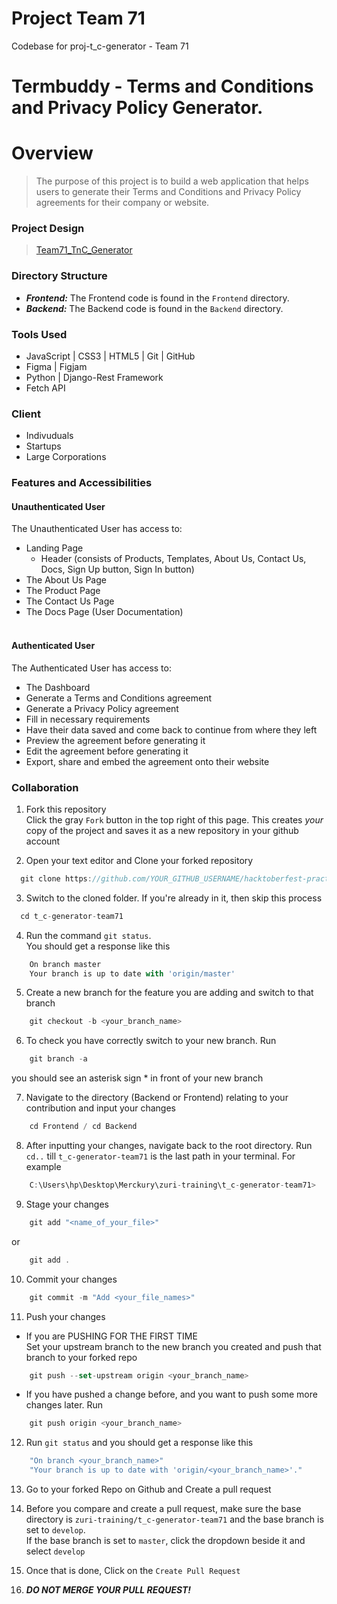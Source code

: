 
# Project Team 71
Codebase for proj-t_c-generator - Team 71
<br>

# Termbuddy - Terms and Conditions and Privacy Policy Generator.
# Overview
> The purpose of this project is to build a web application that helps users to generate their Terms and Conditions and Privacy Policy agreements for their company or website. 

### Project Design
> <a href="https://bit.ly/3Q2pn1C">Team71_TnC_Generator</a>


### Directory Structure
- ***Frontend:*** The Frontend code is found in the `Frontend` directory.
- ***Backend:*** The Backend code is found in the `Backend` directory.

### Tools Used
- JavaScript | CSS3 | HTML5 | Git | GitHub
- Figma | Figjam
- Python | Django-Rest Framework
- Fetch API 

### Client
- Indivuduals
- Startups
- Large Corporations

### Features and Accessibilities
#### Unauthenticated User 
The Unauthenticated User has access to: <br />
- Landing Page
    - Header (consists of Products, Templates, About Us, Contact Us, Docs, Sign Up button, Sign In button)
- The About Us Page
- The Product Page
- The Contact Us Page
- The Docs Page (User Documentation) <br /><br />

#### Authenticated User
The Authenticated User has access to: <br />
- The Dashboard
- Generate a Terms and Conditions agreement
- Generate a Privacy Policy agreement
- Fill in necessary requirements
- Have their data saved and come back to continue from where they left
- Preview the agreement before generating it
- Edit the agreement before generating it
- Export, share and embed the agreement onto their website 

### Collaboration
1. Fork this repository <br />
Click the gray `Fork` button in the top right of this page. This creates *your* copy of the project and saves it as a new repository in your github account

2. Open your text editor and  Clone your forked repository 
```js
  git clone https://github.com/YOUR_GITHUB_USERNAME/hacktoberfest-practice.git
```

3. Switch to the cloned folder. If you're already in it, then skip this process 
```js
  cd t_c-generator-team71
```

4. Run the command `git status`. <br /> You should get a response like this
```js
    On branch master
    Your branch is up to date with 'origin/master'
```

5. Create a new branch for the feature you are adding and switch to that branch
```js
    git checkout -b <your_branch_name>
```

6. To check you have correctly switch to your new branch. Run 
```js
    git branch -a
```
you should see an asterisk sign * in front of your new branch

7. Navigate to the directory (Backend or Frontend) relating to your contribution and input your changes
```js
    cd Frontend / cd Backend
```
8. After inputting your changes, navigate back to the root directory. Run `cd..` till `t_c-generator-team71` is the last path in your terminal. For example
```js
    C:\Users\hp\Desktop\Merckury\zuri-training\t_c-generator-team71>
```

9. Stage your changes
```js
    git add "<name_of_your_file>"
```

or 

```js
    git add .
```

10. Commit your changes
```js
    git commit -m "Add <your_file_names>"
```

11. Push your changes
- If you are PUSHING FOR THE FIRST TIME <br />
 Set your upstream branch to the new branch you created and push that branch to your forked repo
```js
    git push --set-upstream origin <your_branch_name>
```
- If you have pushed a change before, and you want to push some more changes later. Run
```js
    git push origin <your_branch_name>
```

12. Run `git status` and you should get a response like this
```js
    "On branch <your_branch_name>"
    "Your branch is up to date with 'origin/<your_branch_name>'."
```

13. Go to your forked Repo on Github and Create a pull request

14. Before you compare and create a pull request, make sure the base directory is `zuri-training/t_c-generator-team71` and the base branch is set to `develop`. <br />
If the base branch is set to `master`, click the dropdown beside it and select `develop`

15. Once that is done, Click on the `Create Pull Request`

16. ***DO NOT MERGE YOUR PULL REQUEST!***




